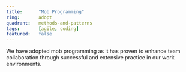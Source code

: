 ```yaml
---
title:      "Mob Programming"
ring:       adopt
quadrant:   methods-and-patterns
tags:       [agile, coding]
featured:   false
---
```


We have adopted mob programming as it has proven to enhance team collaboration through successful and extensive practice in our work environments.

